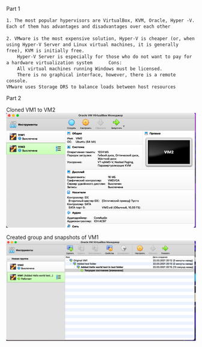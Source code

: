 Part 1

	1. The most popular hypervisors are VirtualBox, KVM, Oracle, Hyper -V. Each of them has advantages and disadvantages over each other

	2. VMware is the most expensive solution, Hyper-V is cheaper (or, when using Hyper-V Server and Linux virtual machines, it is generally free), KVM is initially free.
		Hyper-V Server is especially for those who do not want to pay for a hardware virtualization system 		Cons:
		All virtual machines running Windows must be licensed.
		There is no graphical interface, however, there is a remote console.
	VMware uses Storage DRS to balance loads between host resources
		 
Part 2

Cloned VM1 to VM2
![alt text](images/img1.png)

Created group and snapshots of VM1
![alt text](images/img2.png)

